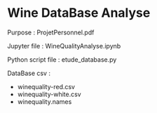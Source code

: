 # Wine DataBase Analyse

Purpose : ProjetPersonnel.pdf

Jupyter file : WineQualityAnalyse.ipynb

Python script file : etude_database.py

DataBase csv :  
- winequality-red.csv
- winequality-white.csv
- winequality.names

